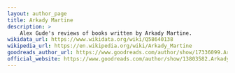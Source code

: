 ```yaml
---
layout: author_page
title: Arkady Martine
description: >
    Alex Gude's reviews of books written by Arkady Martine.
wikidata_url: https://www.wikidata.org/wiki/Q58640138
wikipedia_url: https://en.wikipedia.org/wiki/Arkady_Martine
goodreads_author_url: https://www.goodreads.com/author/show/17336099.Arkady_Martine
official_website: https://www.goodreads.com/author/show/13803582.Arkady_Martine
---
```

